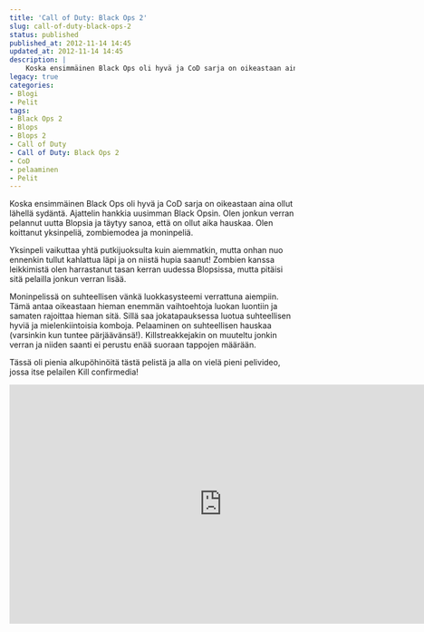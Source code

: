 ```yaml
---
title: 'Call of Duty: Black Ops 2'
slug: call-of-duty-black-ops-2
status: published
published_at: 2012-11-14 14:45
updated_at: 2012-11-14 14:45
description: |
    Koska ensimmäinen Black Ops oli hyvä ja CoD sarja on oikeastaan aina ollut lähellä sydäntä. Ajattelin hankkia uusimman Black Opsin. Olen jonkun verran pelannut uutta Blopsia ja täytyy sanoa, että on ollut aika hauskaa. Olen koittanut yksinpeliä, zombiemodea ja moninpeliä. Yksinpeli vaikuttaa yhtä putkijuoksulta kuin aiemmatkin, mutta onhan nuo ennenkin tullut kahlattua läpi ja on… Jatka lukemista Call of Duty: Black Ops 2
legacy: true
categories:
- Blogi
- Pelit
tags:
- Black Ops 2
- Blops
- Blops 2
- Call of Duty
- Call of Duty: Black Ops 2
- CoD
- pelaaminen
- Pelit
---
```


<p>Koska ensimmäinen Black Ops oli hyvä ja CoD sarja on oikeastaan aina ollut lähellä sydäntä. Ajattelin hankkia uusimman Black Opsin. Olen jonkun verran pelannut uutta Blopsia ja täytyy sanoa, että on ollut aika hauskaa. Olen koittanut yksinpeliä, zombiemodea ja moninpeliä.</p>
<p>Yksinpeli vaikuttaa yhtä putkijuoksulta kuin aiemmatkin, mutta onhan nuo ennenkin tullut kahlattua läpi ja on niistä hupia saanut! Zombien kanssa leikkimistä olen harrastanut tasan kerran uudessa Blopsissa, mutta pitäisi sitä pelailla jonkun verran lisää.</p>
<p>Moninpelissä on suhteellisen vänkä luokkasysteemi verrattuna aiempiin. Tämä antaa oikeastaan hieman enemmän vaihtoehtoja luokan luontiin ja samaten rajoittaa hieman sitä. Sillä saa jokatapauksessa luotua suhteellisen hyviä ja mielenkiintoisia komboja. Pelaaminen on suhteellisen hauskaa (varsinkin kun tuntee pärjäävänsä!). Killstreakkejakin on muuteltu jonkin verran ja niiden saanti ei perustu enää suoraan tappojen määrään.</p>
<p>Tässä oli pienia alkupöhinöitä tästä pelistä ja alla on vielä pieni pelivideo, jossa itse pelailen Kill confirmedia!</p>
<p><iframe loading="lazy" title="Marko plays: Call of Duty Black Ops 2" width="750" height="422" src="https://www.youtube.com/embed/_6D4INH38IE?feature=oembed" frameborder="0" allow="accelerometer; autoplay; clipboard-write; encrypted-media; gyroscope; picture-in-picture" allowfullscreen></iframe></p>